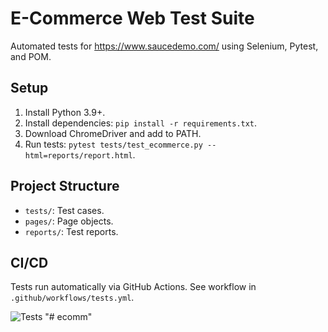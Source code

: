 # E-Commerce Web Test Suite

Automated tests for https://www.saucedemo.com/ using Selenium, Pytest, and POM.

## Setup
1. Install Python 3.9+.
2. Install dependencies: `pip install -r requirements.txt`.
3. Download ChromeDriver and add to PATH.
4. Run tests: `pytest tests/test_ecommerce.py --html=reports/report.html`.

## Project Structure
- `tests/`: Test cases.
- `pages/`: Page objects.
- `reports/`: Test reports.

## CI/CD
Tests run automatically via GitHub Actions. See workflow in `.github/workflows/tests.yml`.

![Tests](https://github.com/yourusername/ecommerce-web-tests/workflows/Run%20Pytest%20Suite/badge.svg)
"# ecomm" 
